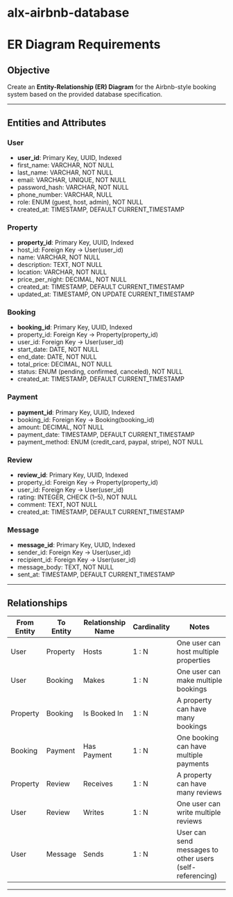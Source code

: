 # alx-airbnb-database

# ER Diagram Requirements

## Objective
Create an **Entity-Relationship (ER) Diagram** for the Airbnb-style booking system based on the provided database specification.

---

## Entities and Attributes

### User
- **user_id**: Primary Key, UUID, Indexed  
- first_name: VARCHAR, NOT NULL  
- last_name: VARCHAR, NOT NULL  
- email: VARCHAR, UNIQUE, NOT NULL  
- password_hash: VARCHAR, NOT NULL  
- phone_number: VARCHAR, NULL  
- role: ENUM (guest, host, admin), NOT NULL  
- created_at: TIMESTAMP, DEFAULT CURRENT_TIMESTAMP  

### Property
- **property_id**: Primary Key, UUID, Indexed  
- host_id: Foreign Key → User(user_id)  
- name: VARCHAR, NOT NULL  
- description: TEXT, NOT NULL  
- location: VARCHAR, NOT NULL  
- price_per_night: DECIMAL, NOT NULL  
- created_at: TIMESTAMP, DEFAULT CURRENT_TIMESTAMP  
- updated_at: TIMESTAMP, ON UPDATE CURRENT_TIMESTAMP  

### Booking
- **booking_id**: Primary Key, UUID, Indexed  
- property_id: Foreign Key → Property(property_id)  
- user_id: Foreign Key → User(user_id)  
- start_date: DATE, NOT NULL  
- end_date: DATE, NOT NULL  
- total_price: DECIMAL, NOT NULL  
- status: ENUM (pending, confirmed, canceled), NOT NULL  
- created_at: TIMESTAMP, DEFAULT CURRENT_TIMESTAMP  

### Payment
- **payment_id**: Primary Key, UUID, Indexed  
- booking_id: Foreign Key → Booking(booking_id)  
- amount: DECIMAL, NOT NULL  
- payment_date: TIMESTAMP, DEFAULT CURRENT_TIMESTAMP  
- payment_method: ENUM (credit_card, paypal, stripe), NOT NULL  

### Review
- **review_id**: Primary Key, UUID, Indexed  
- property_id: Foreign Key → Property(property_id)  
- user_id: Foreign Key → User(user_id)  
- rating: INTEGER, CHECK (1–5), NOT NULL  
- comment: TEXT, NOT NULL  
- created_at: TIMESTAMP, DEFAULT CURRENT_TIMESTAMP  

### Message
- **message_id**: Primary Key, UUID, Indexed  
- sender_id: Foreign Key → User(user_id)  
- recipient_id: Foreign Key → User(user_id)  
- message_body: TEXT, NOT NULL  
- sent_at: TIMESTAMP, DEFAULT CURRENT_TIMESTAMP  

---

## Relationships

| From Entity | To Entity | Relationship Name | Cardinality | Notes |
|------------|-----------|-----------------|------------|-------|
| User | Property | Hosts | 1 : N | One user can host multiple properties |
| User | Booking | Makes | 1 : N | One user can make multiple bookings |
| Property | Booking | Is Booked In | 1 : N | A property can have many bookings |
| Booking | Payment | Has Payment | 1 : N | One booking can have multiple payments |
| Property | Review | Receives | 1 : N | A property can have many reviews |
| User | Review | Writes | 1 : N | One user can write multiple reviews |
| User | Message | Sends | 1 : N | User can send messages to other users (self-referencing) |

---
